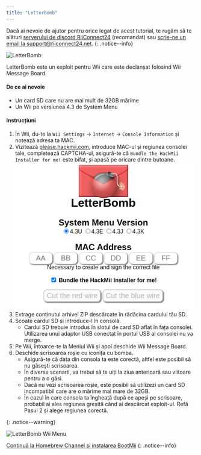 ```yaml
---
title: "LetterBomb"
---
```


Dacă ai nevoie de ajutor pentru orice legat de acest tutorial, te rugăm să te alături [serverului de discord RiiConnect24](https://discord.gg/rc24) (recomandat) sau [scrie-ne un email la support@riiconnect24.net](mailto:support@riiconnect24.net).
{: .notice--info}

![LetterBomb](/images/letterbomb.png)

LetterBomb este un exploit pentru Wii care este declanșat folosind Wii Message Board.

#### De ce ai nevoie
- Un card SD care nu are mai mult de 32GB mărime
- Un Wii pe versiunea 4.3 de System Menu

#### Instrucțiuni


1. În Wii, du-te la `Wii Settings` -> `Internet` -> `Console Information` și notează adresa ta MAC.
1. Vizitează [please.hackmii.com](https://please.hackmii.com), introduce MAC-ul și regiunea consolei tale, completează CAPTCHA-ul, asigură-te că `Bundle the HackMii Installer for me!` este bifat, și apasă pe oricare dintre butoane. ![HackMii Screen](/images/Wii/LetterBomb-PC.png)
1. Extrage conținutul arhivei ZIP descărcate în rădăcina cardului tău SD.
1. Scoate cardul SD și introduce-l în consolă.
   - Cardul SD trebuie introdus în slotul de card SD aflat în fața consolei. Utilizarea unui adaptor USB conectat în portul USB al consolei nu va merge.
1. Pe Wii, întoarce-te la Meniul Wii și apoi deschide Wii Message Board.
1. Deschide scrisoarea roșie cu iconița cu bomba.
   - Asigură-te că data din consola ta este corectă, altfel este posibil să nu găsești scrisoarea.
   - În diverse scenarii, va trebui să te uiți la ziua anterioară sau viitoare pentru a o găsi.
   - Dacă nu vezi scrisoarea roșie, este posibil să utilizezi un card SD incompatibil care are o mărime mai mare de 32GB.
   - În cazul în care consola ta îngheață după ce apeși pe scrisoare, probabil ai ales regiunea greșită când ai descărcat exploit-ul. Refă Pasul 2 și alege regiunea corectă.


{: .notice--warning}


![LetterBomb Wii Menu](/images/Wii/LetterBomb-Wii.png)

[Continuă la Homebrew Channel și instalarea BootMii](hbc)
{: .notice--info}
